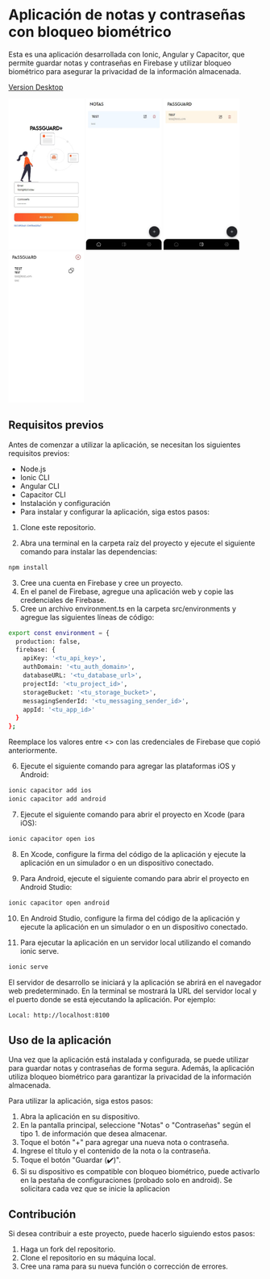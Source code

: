 # Aplicación de notas y contraseñas con bloqueo biométrico

Esta es una aplicación desarrollada con Ionic, Angular y Capacitor, que permite guardar notas y contraseñas en Firebase y utilizar bloqueo biométrico para asegurar la privacidad de la información almacenada.

[Version Desktop]()

<img src="screenshot/login.jpeg" alt="login" width="150" height="300">
<img src="screenshot/passguard-notes.jpeg" alt="login" width="150" height="300">
<img src="screenshot/passguard-password.jpeg" alt="login" width="150" height="300">
<img src="screenshot/password-view.jpeg" alt="login" width="150" height="300">

## Requisitos previos

Antes de comenzar a utilizar la aplicación, se necesitan los siguientes requisitos previos:

- Node.js
- Ionic CLI
- Angular CLI
- Capacitor CLI
- Instalación y configuración
- Para instalar y configurar la aplicación, siga estos pasos:

1. Clone este repositorio.

2. Abra una terminal en la carpeta raíz del proyecto y ejecute el siguiente comando para instalar las dependencias:

```sh
npm install
```

3. Cree una cuenta en Firebase y cree un proyecto.
4. En el panel de Firebase, agregue una aplicación web y copie las credenciales de Firebase.
5. Cree un archivo environment.ts en la carpeta src/environments y agregue las siguientes líneas de código:

```sh
export const environment = {
  production: false,
  firebase: {
    apiKey: '<tu_api_key>',
    authDomain: '<tu_auth_domain>',
    databaseURL: '<tu_database_url>',
    projectId: '<tu_project_id>',
    storageBucket: '<tu_storage_bucket>',
    messagingSenderId: '<tu_messaging_sender_id>',
    appId: '<tu_app_id>'
  }
};
```

Reemplace los valores entre <> con las credenciales de Firebase que copió anteriormente.

6. Ejecute el siguiente comando para agregar las plataformas iOS y Android:

```sh
ionic capacitor add ios
ionic capacitor add android
```

7. Ejecute el siguiente comando para abrir el proyecto en Xcode (para iOS):

```sh
ionic capacitor open ios
```

8. En Xcode, configure la firma del código de la aplicación y ejecute la aplicación en un simulador o en un dispositivo conectado.

9. Para Android, ejecute el siguiente comando para abrir el proyecto en Android Studio:

```sh
ionic capacitor open android
```

10. En Android Studio, configure la firma del código de la aplicación y ejecute la aplicación en un simulador o en un dispositivo conectado.

11. Para ejecutar la aplicación en un servidor local utilizando el comando ionic serve.

```sh
ionic serve
```

El servidor de desarrollo se iniciará y la aplicación se abrirá en el navegador web predeterminado. En la terminal se mostrará la URL del servidor local y el puerto donde se está ejecutando la aplicación. Por ejemplo:

```sh
Local: http://localhost:8100
```

## Uso de la aplicación

Una vez que la aplicación está instalada y configurada, se puede utilizar para guardar notas y contraseñas de forma segura. Además, la aplicación utiliza bloqueo biométrico para garantizar la privacidad de la información almacenada.

Para utilizar la aplicación, siga estos pasos:

1. Abra la aplicación en su dispositivo.
2. En la pantalla principal, seleccione "Notas" o "Contraseñas" según el tipo 1. de información que desea almacenar.
3. Toque el botón "+" para agregar una nueva nota o contraseña.
4. Ingrese el título y el contenido de la nota o la contraseña.
5. Toque el botón "Guardar (✔️)".
6. Si su dispositivo es compatible con bloqueo biométrico, puede activarlo en la pestaña de configuraciones (probado solo en android). Se solicitara cada vez que se inicie la aplicacion

## Contribución

Si desea contribuir a este proyecto, puede hacerlo siguiendo estos pasos:

1. Haga un fork del repositorio.
2. Clone el repositorio en su máquina local.
3. Cree una rama para su nueva función o corrección de errores.
